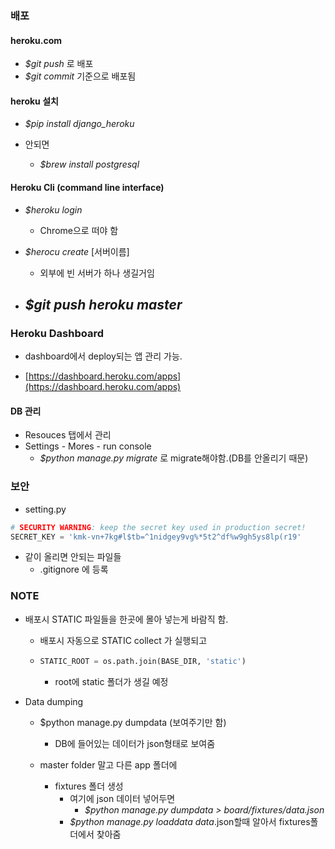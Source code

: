 ### 배포

#### heroku.com

- *$git push* 로 배포
- *$git commit* 기준으로 배포됨 

#### heroku 설치

- *$pip install django_heroku*

- 안되면

  - *$brew install postgresql* 

  

#### Heroku Cli (command line interface)

- *$heroku login* 
  - Chrome으로 떠야 함

- *$herocu create* [서버이름]
  - 외부에 빈 서버가 하나 생길거임 
- *$git push heroku master*
  -  

### Heroku Dashboard

- dashboard에서 deploy되는 앱 관리 가능.

- [https://dashboard.heroku.com/apps](https://dashboard.heroku.com/apps)

#### DB 관리 

- Resouces 탭에서 관리
- Settings - Mores - run console
  - *$python manage.py migrate* 로 migrate해야함.(DB를 안올리기 때문)



### 보안

- setting.py 

``` python
# SECURITY WARNING: keep the secret key used in production secret!
SECRET_KEY = 'kmk-vn+7kg#l$tb=^1nidgey9vg%*5t2^df%w9gh5ys8lp(r19'	
```

- 같이 올리면 안되는 파일들 
  - .gitignore 에 등록





### NOTE

- 배포시 STATIC 파일들을 한곳에 몰아 넣는게 바람직 함.

  - 배포시 자동으로 STATIC collect 가 실행되고 

  - ``` python
    STATIC_ROOT = os.path.join(BASE_DIR, 'static')
    ```

    - root에 static 폴더가 생길 예정

- Data dumping

  - $python manage.py dumpdata (보여주기만 함)
    - DB에 들어있는 데이터가 json형태로 보여줌 

  - master folder 말고 다른 app 폴더에 
    - fixtures 폴더 생성
      - 여기에 json 데이터 넣어두면
        - *$python manage.py dumpdata > board/fixtures/data.json*
      - *$python manage.py loaddata* *data*.json할때 알아서 fixtures폴더에서 찾아줌